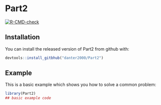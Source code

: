 
# Part2

<!-- badges: start -->
[![R-CMD-check](https://github.com/danter2000/Part2/workflows/R-CMD-check/badge.svg)](https://github.com/danter2000/Part2/actions)
<!-- badges: end -->

## Installation

You can install the released version of Part2 from github with:

``` r
devtools::install_gitbhub("danter2000/Part2")
```

## Example

This is a basic example which shows you how to solve a common problem:

``` r
library(Part2)
## basic example code
```

